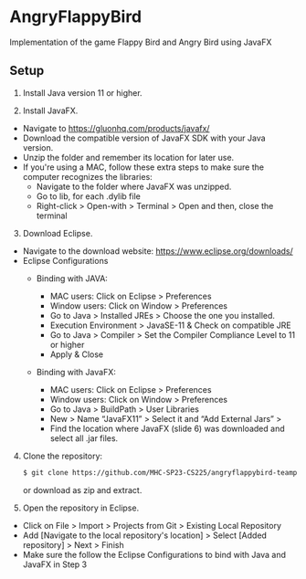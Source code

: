 # AngryFlappyBird
Implementation of the game Flappy Bird and Angry Bird using JavaFX


Setup
---------------------------
1. Install Java version 11 or higher.

2. Install JavaFX. 
  * Navigate to https://gluonhq.com/products/javafx/ 
  * Download the compatible version of JavaFX SDK with your Java version. 
  * Unzip the folder and remember its location for later use.
  * If you're using a MAC, follow these extra steps to make sure the computer recognizes the libraries:
    * Navigate to the folder where JavaFX was unzipped. 
    * Go to lib, for each .dylib file 
    * Right-click > Open-with > Terminal > Open and then, close the terminal

3. Download Eclipse.
  * Navigate to the download website: https://www.eclipse.org/downloads/
  * Eclipse Configurations
    * Binding with JAVA:
      * MAC users: Click on Eclipse > Preferences
      * Window users:  Click on Window > Preferences
      * Go to Java > Installed JREs > Choose the one you installed.
      * Execution Environment > JavaSE-11 & Check on compatible JRE
      * Go to Java > Compiler > Set the Compiler Compliance Level to 11 or higher
      * Apply & Close

    * Binding with JavaFX:
      * MAC users: Click on Eclipse > Preferences
      * Window users:  Click on Window > Preferences
      * Go to Java > BuildPath > User Libraries 
      * New > Name “JavaFX11” > Select it and “Add External Jars” > 
      * Find the location where JavaFX (slide 6) was downloaded and select all .jar files.

4. Clone the repository:

   ```bash
   $ git clone https://github.com/MHC-SP23-CS225/angryflappybird-teampocky.git
   ```
   or download as zip and extract.
   
5. Open the repository in Eclipse.
  * Click on File > Import > Projects from Git > Existing Local Repository 
  * Add [Navigate to the local repository's location] > Select [Added repository] > Next > Finish
  * Make sure the follow the Eclipse Configurations to bind with Java and JavaFX in Step 3
